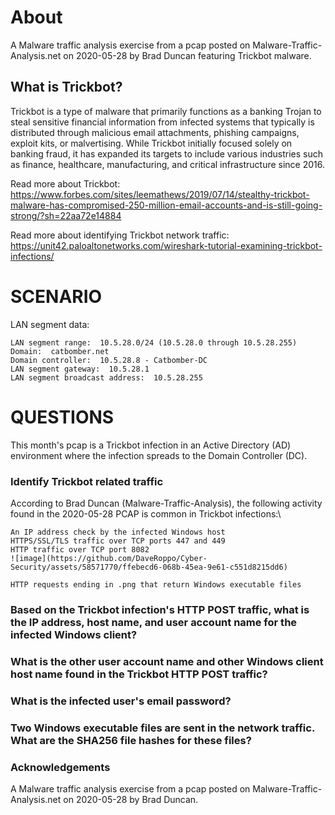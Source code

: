 # About
A Malware traffic analysis exercise from a pcap posted on Malware-Traffic-Analysis.net on 2020-05-28 by Brad Duncan featuring Trickbot malware.

## What is Trickbot?
Trickbot is a type of malware that primarily functions as a banking Trojan to steal sensitive financial information from infected systems that typically is distributed through malicious email attachments, phishing campaigns, exploit kits, or malvertising. While Trickbot initially focused solely on banking fraud, it has expanded its targets to include various industries such as finance, healthcare, manufacturing, and critical infrastructure since 2016. 

Read more about Trickbot: https://www.forbes.com/sites/leemathews/2019/07/14/stealthy-trickbot-malware-has-compromised-250-million-email-accounts-and-is-still-going-strong/?sh=22aa72e14884

Read more about identifying Trickbot network traffic: https://unit42.paloaltonetworks.com/wireshark-tutorial-examining-trickbot-infections/

# SCENARIO

LAN segment data:

    LAN segment range:  10.5.28.0/24 (10.5.28.0 through 10.5.28.255)
    Domain:  catbomber.net
    Domain controller:  10.5.28.8 - Catbomber-DC
    LAN segment gateway:  10.5.28.1
    LAN segment broadcast address:  10.5.28.255

 
# QUESTIONS

This month's pcap is a Trickbot infection in an Active Directory (AD) environment where the infection spreads to the Domain Controller (DC).

   ### Identify Trickbot related traffic
   According to Brad Duncan (Malware-Traffic-Analysis), the following activity found in the 2020-05-28 PCAP is common in Trickbot infections:\
   
    An IP address check by the infected Windows host
    HTTPS/SSL/TLS traffic over TCP ports 447 and 449
    HTTP traffic over TCP port 8082
    ![image](https://github.com/DaveRoppo/Cyber-Security/assets/58571770/ffebecd6-068b-45ea-9e61-c551d8215dd6)

    HTTP requests ending in .png that return Windows executable files

   ### Based on the Trickbot infection's HTTP POST traffic, what is the IP address, host name, and user account name for the infected Windows client?
   ### What is the other user account name and other Windows client host name found in the Trickbot HTTP POST traffic?
   ### What is the infected user's email password?
   ### Two Windows executable files are sent in the network traffic.  What are the SHA256 file hashes for these files?


 ### Acknowledgements
A Malware traffic analysis exercise from a pcap posted on Malware-Traffic-Analysis.net on 2020-05-28 by Brad Duncan.
